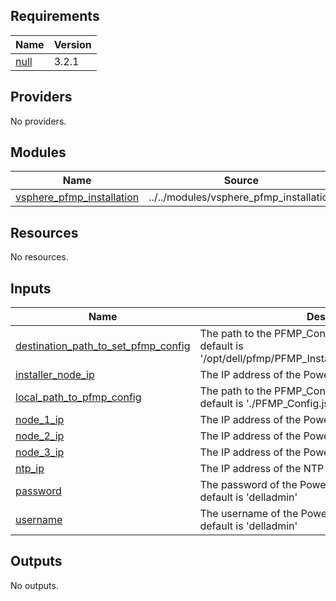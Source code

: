 <!-- BEGIN_TF_DOCS -->
## Requirements

| Name | Version |
|------|---------|
| <a name="requirement_null"></a> [null](#requirement\_null) | 3.2.1 |

## Providers

No providers.

## Modules

| Name | Source | Version |
|------|--------|---------|
| <a name="module_vsphere_pfmp_installation"></a> [vsphere\_pfmp\_installation](#module\_vsphere\_pfmp\_installation) | ../../modules/vsphere_pfmp_installation | n/a |

## Resources

No resources.

## Inputs

| Name | Description | Type | Default | Required |
|------|-------------|------|---------|:--------:|
| <a name="input_destination_path_to_set_pfmp_config"></a> [destination\_path\_to\_set\_pfmp\_config](#input\_destination\_path\_to\_set\_pfmp\_config) | The path to the PFMP\_Config is set on the installer VM, default is '/opt/dell/pfmp/PFMP\_Installer/config/PFMP\_Config.json' | `string` | `"/opt/dell/pfmp/PFMP_Installer/config/PFMP_Config.json"` | no |
| <a name="input_installer_node_ip"></a> [installer\_node\_ip](#input\_installer\_node\_ip) | The IP address of the PowerFlex installer node. | `string` | n/a | yes |
| <a name="input_local_path_to_pfmp_config"></a> [local\_path\_to\_pfmp\_config](#input\_local\_path\_to\_pfmp\_config) | The path to the PFMP\_Config on the local machine, default is './PFMP\_Config.json' | `string` | `"./PFMP_Config.json"` | no |
| <a name="input_node_1_ip"></a> [node\_1\_ip](#input\_node\_1\_ip) | The IP address of the PowerFlex node 1. | `string` | n/a | yes |
| <a name="input_node_2_ip"></a> [node\_2\_ip](#input\_node\_2\_ip) | The IP address of the PowerFlex node 2. | `string` | n/a | yes |
| <a name="input_node_3_ip"></a> [node\_3\_ip](#input\_node\_3\_ip) | The IP address of the PowerFlex node 3. | `string` | n/a | yes |
| <a name="input_ntp_ip"></a> [ntp\_ip](#input\_ntp\_ip) | The IP address of the NTP server. | `string` | n/a | yes |
| <a name="input_password"></a> [password](#input\_password) | The password of the PowerFlex nodes and installer, default is 'delladmin' | `string` | `"delladmin"` | no |
| <a name="input_username"></a> [username](#input\_username) | The username of the PowerFlex nodes and installer, default is 'delladmin' | `string` | `"delladmin"` | no |

## Outputs

No outputs.
<!-- END_TF_DOCS -->